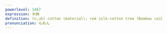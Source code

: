 ```yaml
---
powerlevel: 1467
expression: 木綿
definition: (n,uk) cotton (material); red silk-cotton tree (Bombax ceiba); (P)
pronunciation: もめん
---
```

